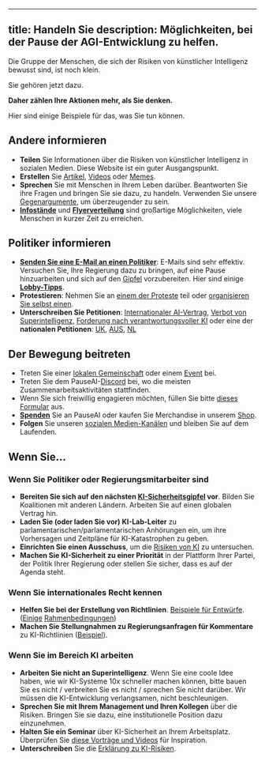 

---
title: Handeln Sie
description: Möglichkeiten, bei der Pause der AGI-Entwicklung zu helfen.
---

Die Gruppe der Menschen, die sich der Risiken von künstlicher Intelligenz bewusst sind, ist noch klein.

Sie gehören jetzt dazu.

**Daher zählen Ihre Aktionen mehr, als Sie denken.**

Hier sind einige Beispiele für das, was Sie tun können.

## Andere informieren

- **Teilen** Sie Informationen über die Risiken von künstlicher Intelligenz in sozialen Medien. Diese Website ist ein guter Ausgangspunkt.  <!-- Sobald wir ein Intro-Video haben, sollte das unsere erste Wahl sein. Wenn wir weit davon entfernt sind, könnten wir hier einige offizielle E-Flyer teilen? https://drive.google.com/drive/u/1/folders/1c6D_i8U95FUpfrl-eR-oRNoHUf3zghOc -->
- **Erstellen** Sie [Artikel](/learn#articles), [Videos](/learn#videos) oder [Memes](https://twitter.com/AISafetyMemes).
- **Sprechen** Sie mit Menschen in Ihrem Leben darüber. Beantworten Sie ihre Fragen und bringen Sie sie dazu, zu handeln. Verwenden Sie unsere [Gegenargumente](/counterarguments), um überzeugender zu sein.
- [**Infostände**](/tabling) und [**Flyerverteilung**](/flyering) sind großartige Möglichkeiten, viele Menschen in kurzer Zeit zu erreichen.

## Politiker informieren

- [**Senden Sie eine E-Mail an einen Politiker**](/email-builder): E-Mails sind sehr effektiv. Versuchen Sie, Ihre Regierung dazu zu bringen, auf eine Pause hinzuarbeiten und sich auf den [Gipfel](/summit) vorzubereiten. Hier sind einige [**Lobby-Tipps**](/lobby-tips).
- **Protestieren**: Nehmen Sie an [einem der Proteste](/protests) teil oder [organisieren Sie selbst einen](/organizing-a-protest).
- **Unterschreiben Sie Petitionen**: [Internationaler AI-Vertrag](https://aitreaty.org), [Verbot von Superintelligenz](https://chng.it/Djjfj2Gmpk), [Forderung nach verantwortungsvoller KI](https://www.change.org/p/artificial-intelligence-time-is-running-out-for-responsible-ai-development-91f0a02c-130a-46e1-9e55-70d6b274f4df) oder eine der **nationalen Petitionen**: [UK](https://petition.parliament.uk/petitions/639956), [AUS](https://www.aph.gov.au/e-petitions/petition/EN5163), [NL](https://aipetitie.nl)

## Der Bewegung beitreten

- Treten Sie einer [lokalen Gemeinschaft](/communities) oder einem [Event](/events) bei.
- Treten Sie dem PauseAI-[Discord](https://discord.gg/2XXWXvErfA) bei, wo die meisten Zusammenarbeitsaktivitäten stattfinden.
- Wenn Sie sich freiwillig engagieren möchten, füllen Sie bitte [dieses Formular](https://airtable.com/embed/appWPTGqZmUcs3NWu/pagoxRuCai4OYJEHt/form) aus.
- [**Spenden**](/donate) Sie an PauseAI oder kaufen Sie Merchandise in unserem [Shop](https://pauseai-shop.fourthwall.com/).
- **Folgen** Sie unseren [sozialen Medien-Kanälen](https://linktr.ee/pauseai) und bleiben Sie auf dem Laufenden.

## Wenn Sie...

### Wenn Sie Politiker oder Regierungsmitarbeiter sind

- **Bereiten Sie sich auf den nächsten [KI-Sicherheitsgipfel](/summit) vor**. Bilden Sie Koalitionen mit anderen Ländern. Arbeiten Sie auf einen globalen Vertrag hin.
- **Laden Sie (oder laden Sie vor) KI-Lab-Leiter** zu parlamentarischen/parlamentarischen Anhörungen ein, um ihre Vorhersagen und Zeitpläne für KI-Katastrophen zu geben.
- **Einrichten Sie einen Ausschuss**, um die [Risiken von KI](/risks) zu untersuchen.
- **Machen Sie KI-Sicherheit zu einer Priorität** in der Plattform Ihrer Partei, der Politik Ihrer Regierung oder stellen Sie sicher, dass es auf der Agenda steht.

### Wenn Sie internationales Recht kennen

- **Helfen Sie bei der Erstellung von Richtlinien**. [Beispiele für Entwürfe](https://www.campaignforaisafety.org/celebrating-the-winners-law-student-moratorium-treaty-competition/). ([Einige](https://futureoflife.org/wp-content/uploads/2023/04/FLI_Policymaking_In_The_Pause.pdf) [Rahmenbedingungen](https://www.openphilanthropy.org/research/12-tentative-ideas-for-us-ai-policy/))
- **Machen Sie Stellungnahmen zu Regierungsanfragen für Kommentare** zu KI-Richtlinien ([Beispiel](https://ntia.gov/issues/artificial-intelligence/request-for-comments)).

### Wenn Sie im Bereich KI arbeiten

- **Arbeiten Sie nicht an Superintelligenz**. Wenn Sie eine coole Idee haben, wie wir KI-Systeme 10x schneller machen können, bitte bauen Sie es nicht / verbreiten Sie es nicht / sprechen Sie nicht darüber. Wir müssen die KI-Entwicklung verlangsamen, nicht beschleunigen.
- **Sprechen Sie mit Ihrem Management und Ihren Kollegen** über die Risiken. Bringen Sie sie dazu, eine institutionelle Position dazu einzunehmen.
- **Halten Sie ein Seminar** über KI-Sicherheit an Ihrem Arbeitsplatz. Überprüfen Sie [diese Vorträge und Videos](https://www.youtube.com/playlist?list=PLI46NoubGtIJa0JVCBR-9CayxCOmU0EJt) für Inspiration.
- **Unterschreiben** Sie die [Erklärung zu KI-Risiken](https://www.safe.ai/statement-on-ai-risk).
